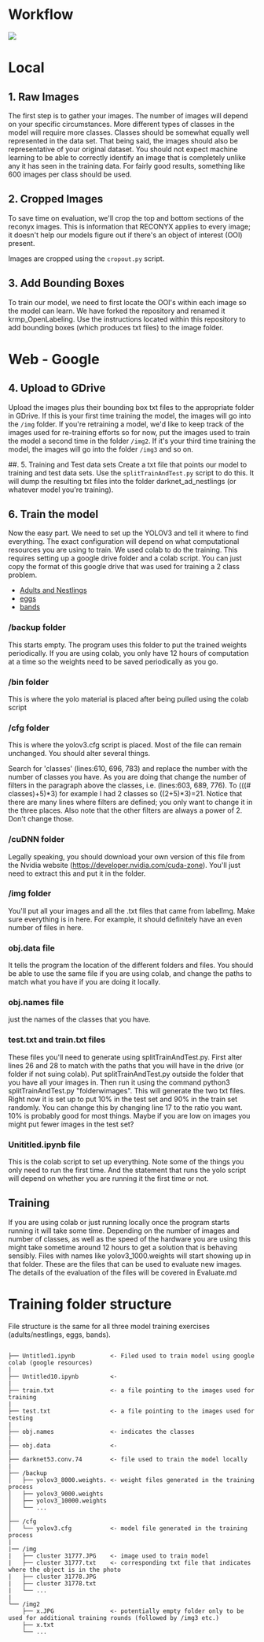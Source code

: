 # Workflow

![](https://github.com/nuwcru/krmp_image-class/blob/master/docs/Training_workflow.jpg)

# Local

## 1. Raw Images
The first step is to gather your images. The number of images will depend on your specific circumstances. More different types of classes in the model will require more classes. Classes should be somewhat equally well represented in the data set. That being said, the images should also be representative of your original dataset. You should not expect machine learning to be able to correctly identify an image that is completely unlike any it has seen in the training data. For fairly good results, something like 600 images per class should be used.

## 2. Cropped Images
To save time on evaluation, we'll crop the top and bottom sections of the reconyx images. This is information that RECONYX applies to every image; it doesn't help our models figure out if there's an object of interest (OOI) present.

Images are cropped using the ```cropout.py``` script. 

## 3. Add Bounding Boxes
To train our model, we need to first locate the OOI's within each image so the model can learn. We have forked the repository and renamed it krmp_OpenLabeling. Use the instructions located within this repository to add bounding boxes (which produces txt files) to the image folder. 

# Web - Google

## 4. Upload to GDrive
Upload the images plus their bounding box txt files to the appropriate folder in GDrive. If this is your first time training the model, the images will go into the ```/img``` folder. If you're retraining a model, we'd like to keep track of the images used for re-training efforts so for now, put the images used to train the model a second time in the folder ```/img2```. If it's your third time training the model, the images will go into the folder ```/img3``` and so on. 

##. 5. Training and Test data sets
Create a txt file that points our model to training and test data sets. Use the ```splitTrainAndTest.py``` script to do this. It will dump the resulting txt files into the folder darknet_ad_nestlings (or whatever model you're training). 

## 6. Train the model


Now the easy part. We need to set up the YOLOV3 and tell it where to find everything. The exact configuration will depend on what computational resources you are using to train. We used colab to do the training. This requires setting up a google drive folder and a colab script. You can just copy the format of this google drive that was used for training a 2 class problem. 

* [Adults and Nestlings](https://drive.google.com/open?id=1kiITPSkY_QhI1M0IIRzbwZTDpM4ZrpyU)
* [eggs](https://drive.google.com/drive/u/1/folders/1SPUQt3tXjHEKutn0gUeHlkFPwcl5MGp1)
* [bands](https://drive.google.com/open?id=1UbLpFufrEpIJRfrZjDJE--boA-od1d6v)

### /backup folder
This starts empty. The program uses this folder to put the trained weights periodically. If you are using colab, you only have 12 hours of computation at a time so the weights need to be saved periodically as you go.

### /bin folder
This is where the yolo material is placed after being pulled using the colab script

### /cfg folder 
This is where the yolov3.cfg script is placed. Most of the file can remain unchanged. You should alter several things. 

Search for 'classes' (lines:610, 696, 783) and replace the number with the number of classes you have. As you are doing that change the number of filters in the paragraph above the classes, i.e. (lines:603, 689, 776). To (((# classes)+5)*3) for example I had 2 classes so ((2+5)*3)=21. Notice that there are many lines where filters are defined; you only want to change it in the three places. Also note that the other filters are always a power of 2. Don't change those. 

### /cuDNN folder
Legally speaking, you should download your own version of this file from the Nvidia website (https://developer.nvidia.com/cuda-zone). You'll just need to extract this and put it in the folder. 

### /img folder
You'll put all your images and all the .txt files that came from labelImg. Make sure everything is in here. For example, it should definitely have an even number of files in here. 

### obj.data file
It tells the program the location of the different folders and files. You should be able to use the same file if you are using colab, and change the paths to match what you have if you are doing it locally. 

### obj.names file
just the names of the classes that you have. 

### test.txt and train.txt files
These files you'll need to generate using splitTrainAndTest.py. First alter lines 26 and 28 to match with the paths that you will have in the drive (or folder if not suing colab). Put splitTrainAndTest.py outside the folder that you have all your images in. Then run it using the command python3 splitTrainAndTest.py "folderwimages". This will generate the two txt files. Right now it is set up to put 10% in the test set and 90% in the train set randomly. You can change this by changing line 17 to the ratio you want. 10% is probably good for most things. Maybe if you are low on images you might put fewer images in the test set? 

### Unititled.ipynb file
This is the colab script to set up everything. Note some of the things you only need to run the first time. And the statement that runs the yolo script will depend on whether you are running it the first time or not. 

## Training 
If you are using colab or just running locally once the program starts running it will take some time. Depending on the number of images and number of classes, as well as the speed of the hardware you are using this might take sometime around 12 hours to get a solution that is behaving sensibly. Files with names like yolov3_1000.weights will start showing up in that folder. These are the files that can be used to evaluate new images. The details of the evaluation of the files will be covered in Evaluate.md

# Training folder structure

File structure is the same for all three model training exercises (adults/nestlings, eggs, bands).

```

├── Untitled1.ipynb          <- Filed used to train model using google colab (google resources)
|
├── Untitled10.ipynb         <- 
|
├── train.txt				 <- a file pointing to the images used for training
|
├── test.txt 				 <- a file pointing to the images used for testing
|
├── obj.names                <- indicates the classes
|
├── obj.data                 <-
|
├── darknet53.conv.74        <- file used to train the model locally
|
├── /backup
│   ├── yolov3_8000.weights. <- weight files generated in the training process
│   ├── yolov3_9000.weights
│   ├── yolov3_10000.weights
│   └── ...
│
├── /cfg                     
│   └── yolov3.cfg           <- model file generated in the training process
|
|── /img
|   ├── cluster 31777.JPG    <- image used to train model
|   ├── cluster 31777.txt    <- corresponding txt file that indicates where the object is in the photo
|   ├── cluster 31778.JPG   
|   ├── cluster 31778.txt   
|   └── ...                 
|
└── /img2
    ├── x.JPG				 <- potentially empty folder only to be used for additional training rounds (followed by /img3 etc.)
    ├── x.txt
    └── ...

```


